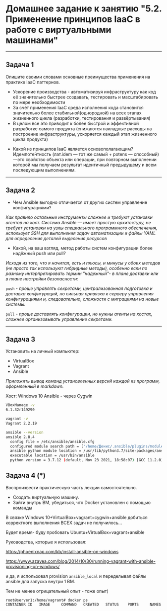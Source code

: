 
# Домашнее задание к занятию "5.2. Применение принципов IaaC в работе с виртуальными машинами"

---

## Задача 1

Опишите своими словами основные преимущества применения на практике IaaC паттернов.
 
*  Ускорение производства - автоматизируя инфраструктуру как код её значительно быстрее создавать, тестировать и масштабировать по мере необходимости  
*  За счёт применения IaaC среда исполнения кода становится значительно более стабильной(однородной) на всех этапах жизненного цикла (разработки, тестирования и развёртывания) 
*  В целом все это приводит к более быстрой и эффективной разработке самого продукта (снижаются накладные расходы на построение инфраструктуры, ускоряется каждый этап жизненного цикла продукта)


- Какой из принципов IaaC является основополагающим?
Идемпоте́нтность (лат.idem — тот же самый + potens — способный)—это свойство объекта или операции, при повторном выполнении которой мы получаем результат идентичный предыдущему и всем последующим выполнениям. 

---

## Задача 2

- Чем Ansible выгодно отличается от других систем управление конфигурациями?

_Как правило остальные инструменты сложнее и требуют установки агентов на хост. Система Ansible — имеет простую архитектуру, не требует установки на узлы специального программного обеспечения, использует SSH для выполнения задач автоматизации и файлы YAML для определения деталей выделения ресурсов_

- Какой, на ваш взгляд, метод работы систем конфигурации более надёжный push или pull?
  
_Исходя из того, что я начитал, есть и плюсы, и минусы у обоих методов (не просто так используют гибридные методы), особенно если по разному интерпретировать термин "надежный"- в плане доставки или в плане настройки безопасности:_

`push` - _проще управлять секретами, централизованная подготовка и доставка конфигураций, но сильная привязка к серверу управления конфигурациями и, следовательно, сложности с миграциями на новые системы._

`pull` - _проще доставлять конфигурации, но нужны агенты на хостах, сложнее организовывать управление секретами._

---

## Задача 3

Установить на личный компьютер:

- VirtualBox
- Vagrant
- Ansible

*Приложить вывод команд установленных версий каждой из программ, оформленный в markdown.*

Хост: Windows 10
Ansible - через Cygwin

```bash
VBoxManage -v
6.1.32r149290

vagrant -v
Vagrant 2.2.19

ansible --version
ansible 2.8.4
  config file = /etc/ansible/ansible.cfg
  configured module search path = ['/home/Денис/.ansible/plugins/modules', '/usr/share/ansible/plugins/modules']
  ansible python module location = /usr/lib/python3.7/site-packages/ansible
  executable location = /usr/bin/ansible
  python version = 3.7.12 (default, Nov 23 2021, 18:58:07) [GCC 11.2.0]
```

## Задача 4 (*)

Воспроизвести практическую часть лекции самостоятельно.

- Создать виртуальную машину.
- Зайти внутрь ВМ, убедиться, что Docker установлен с помощью команды



В связке Windows 10+VirtualBox+vagrant+cygwin+ansible добиться корректного выполнения ВСЕХ задач не получилось... 

Будет время- буду пробовать Ubuntu+VirtualBox+vagrant+ansible

Руководства, которые я использовал:

https://phoenixnap.com/kb/install-ansible-on-windows

https://www.azavea.com/blog/2014/10/30/running-vagrant-with-ansible-provisioning-on-windows/

и да, я использовал provision `ansible_local`  и переделывал файлы ansible для запуска внутри 1 ВМ. 

Тем не менее отрицательный опыт - тоже опыт)

```
root@server1:/home/vagrant# docker ps
CONTAINER ID   IMAGE     COMMAND   CREATED   STATUS    PORTS     NAMES
```

